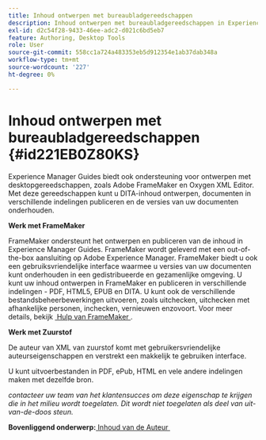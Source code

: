 ```yaml
---
title: Inhoud ontwerpen met bureaubladgereedschappen
description: Inhoud ontwerpen met bureaubladgereedschappen in Experience Manager Guides. Leer hoe u met Adobe FrameMaker en Oxygen XML Editor werkt om DITA-inhoud te ontwerpen en publiceren.
exl-id: d2c54f28-9433-46ee-adc2-d021c6bd5eb7
feature: Authoring, Desktop Tools
role: User
source-git-commit: 558cc1a724a483353eb5d912354e1ab37dab348a
workflow-type: tm+mt
source-wordcount: '227'
ht-degree: 0%

---
```


# Inhoud ontwerpen met bureaubladgereedschappen {#id221EB0Z80KS}

Experience Manager Guides biedt ook ondersteuning voor ontwerpen met desktopgereedschappen, zoals Adobe FrameMaker en Oxygen XML Editor. Met deze gereedschappen kunt u DITA-inhoud ontwerpen, documenten in verschillende indelingen publiceren en de versies van uw documenten onderhouden.

**Werk met FrameMaker**

FrameMaker ondersteunt het ontwerpen en publiceren van de inhoud in Experience Manager Guides. FrameMaker wordt geleverd met een out-of-the-box aansluiting op Adobe Experience Manager. FrameMaker biedt u ook een gebruiksvriendelijke interface waarmee u versies van uw documenten kunt onderhouden in een gedistribueerde en gezamenlijke omgeving. U kunt uw inhoud ontwerpen in FrameMaker en publiceren in verschillende indelingen - PDF, HTML5, EPUB en DITA. U kunt ook de verschillende bestandsbeheerbewerkingen uitvoeren, zoals uitchecken, uitchecken met afhankelijke personen, inchecken, vernieuwen enzovoort. Voor meer details, bekijk [&#x200B; Hulp van FrameMaker &#x200B;](https://help.adobe.com/en_US/framemaker/using/index.html).

**Werk met Zuurstof**

De auteur van XML van zuurstof komt met gebruikersvriendelijke auteurseigenschappen en verstrekt een makkelijk te gebruiken interface.

U kunt uitvoerbestanden in PDF, ePub, HTML en vele andere indelingen maken met dezelfde bron.

*contacteer uw team van het klantensucces om deze eigenschap te krijgen die in het milieu wordt toegelaten. Dit wordt niet toegelaten als deel van uit-van-de-doos steun.*

**Bovenliggend onderwerp:**&#x200B;[&#x200B; Inhoud van de Auteur &#x200B;](authoring-content.md)
